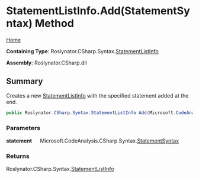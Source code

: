 # StatementListInfo\.Add\(StatementSyntax\) Method

[Home](../../../../../README.md)

**Containing Type**: Roslynator\.CSharp\.Syntax\.[StatementListInfo](../README.md)

**Assembly**: Roslynator\.CSharp\.dll

## Summary

Creates a new [StatementListInfo](../README.md) with the specified statement added at the end\.

```csharp
public Roslynator.CSharp.Syntax.StatementListInfo Add(Microsoft.CodeAnalysis.CSharp.Syntax.StatementSyntax statement)
```

### Parameters

**statement** &emsp; Microsoft\.CodeAnalysis\.CSharp\.Syntax\.[StatementSyntax](https://docs.microsoft.com/en-us/dotnet/api/microsoft.codeanalysis.csharp.syntax.statementsyntax)

### Returns

Roslynator\.CSharp\.Syntax\.[StatementListInfo](../README.md)

